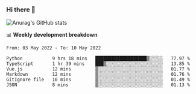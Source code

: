 ### Hi there 👋
![Anurag's GitHub stats](https://github-readme-stats.vercel.app/api?username=jami1024&show_icons=true&theme=radical)

📊 **Weekly development breakdown**
<!--START_SECTION:waka-->

```text
From: 03 May 2022 - To: 10 May 2022

Python           9 hrs 18 mins   ███████████████████▒░░░░░   77.97 %
TypeScript       1 hr 39 mins    ███▒░░░░░░░░░░░░░░░░░░░░░   13.85 %
Vue.js           12 mins         ▒░░░░░░░░░░░░░░░░░░░░░░░░   01.77 %
Markdown         12 mins         ▒░░░░░░░░░░░░░░░░░░░░░░░░   01.76 %
GitIgnore file   10 mins         ▒░░░░░░░░░░░░░░░░░░░░░░░░   01.49 %
JSON             8 mins          ▒░░░░░░░░░░░░░░░░░░░░░░░░   01.13 %
```

<!--END_SECTION:waka-->
<!--
**jami1024/jami1024** is a ✨ _special_ ✨ repository because its `README.md` (this file) appears on your GitHub profile.

Here are some ideas to get you started:

- 🔭 I’m currently working on ...
- 🌱 I’m currently learning ...
- 👯 I’m looking to collaborate on ...
- 🤔 I’m looking for help with ...
- 💬 Ask me about ...
- 📫 How to reach me: ...
- 😄 Pronouns: ...
- ⚡ Fun fact: ...
-->
